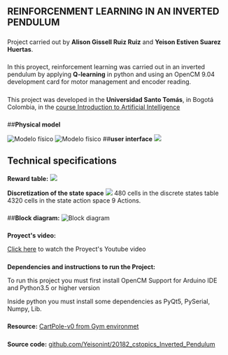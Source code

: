 ﻿## **REINFORCENMENT LEARNING IN AN INVERTED PENDULUM**   

#####

Project carried out by **Alison Gissell Ruiz Ruiz** and **Yeison Estiven Suarez Huertas**.   
 
#####

In this proyect, reinforcement learning was carried out in an inverted pendulum by applying **Q-learning** in python and using an OpenCM 9.04 development card for motor management and encoder reading.

#####



This project was developed in the **Universidad Santo Tomás**, in Bogotá Colombia, in the [course Introduction to Artificial Intelligence](https://cstopics.github.io/cstopics/artificial-intelligence/syllabusAI)


#####
##**Physical model**


![](https://pbs.twimg.com/media/DtKqQEsWkAAmKNu.jpg "Modelo físico") ![](https://pbs.twimg.com/media/DtKqSnNXgAAlpOV.jpg:large "Modelo físico")
##**user interface**
![](https://pbs.twimg.com/media/DtKzFi0XQAU0XOu.png)

## **Technical specifications**
**Reward table:**
![](https://pbs.twimg.com/media/DtK0uAnX4AAgDyz.jpg)

**Discretization of the state space**
![](https://pbs.twimg.com/media/DtLG87RXcAEeQ3Q.jpg)
480 cells in the discrete states table   
4320 cells in the state action space 9 Actions.

#####
##**Block diagram:**
![](https://pbs.twimg.com/media/DtLL8wGWoAExPMz.jpg "Block diagram")

#####
**Proyect's video:**


[Click here](http:/ ) to watch the Proyect's Youtube video
#####
**Dependencies and instructions to run the Project:**

To run this project you must first install OpenCM Support for Arduino IDE and Python3.5 or higher version


Inside python you must install some dependencies as PyQt5, PySerial, Numpy, Lib.   

#####
**Resource:** [CartPole-v0 from Gym environmet](https://gym.openai.com/evaluations/eval_lEi8I8v2QLqEgzBxcvRIaA/)
#####
**Source code:** [github.com/Yeisonint/20182_cstopics_Inverted_Pendulum](https://github.com/Yeisonint/20182_cstopics_Inverted_Pendulum)
 